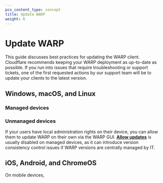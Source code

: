 ```yaml
---
pcx_content_type: concept
title: Update WARP
weight: 6
---
```


# Update WARP

This guide discusses best practices for updating the WARP client. Cloudflare recommends keeping your WARP deployment as up-to-date as possible. If you run into issues that require troubleshooting or support tickets, one of the first requested actions by our support team will be to update your clients to the latest version.


## Windows, macOS, and Linux

### Managed devices

### Unmanaged devices

If your users have local administration rights on their device, you can allow them to update WARP on their own via the WARP GUI. [**Allow updates**](/cloudflare-one/connections/connect-devices/warp/configure-warp/warp-settings/#allow-updates) is usually disabled on managed devices, as it can introduce version consistency control issues if WARP versions are centrally managed by IT.

## iOS, Android, and ChromeOS

On mobile devices,